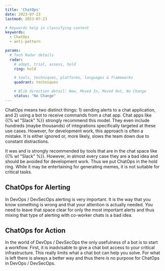 ```yaml
---
title: 'ChatOps'
date: 2023-07-23
lastmod: 2023-07-23

# Keywords help in classifying content
keywords:
  - ChatOps
  - anti-pattern

params:
  # Tech Radar details
  radar:
    # adopt, trial, assess, hold
    ring: hold

    # tools, techniques, platforms, languages & frameworks
    quadrant: techniques

    # Blib direction detail: New, Moved In, Moved Out, No Change
    status: "No Change"
---
```


ChatOps means two distinct things: 1) sending alerts to a chat application, and 2) using a bot to receive commands from a chat app. Chat apps like {{% wl "Slack" %}} strongly recommend this model. They even include hundreds (maybe thousands) of integrations specifically targeted at these use cases. However, for development work, this approach is often a mistake. It is either ignored or, more likely, slows the team down due to constant distractions.

It was and is strongly recommended by tools that are in the chat space like {{% wl "Slack" %}}.  However, in almost every case they are a bad idea and should be avoided for development work.  Thus we put ChatOps in the hold ring.  While it may be entertaining for generating memes, it is not suitable for critical tasks.

<!--more-->

## ChatOps for Alerting

In DevOps / DevSecOps alerting is very important.  It is the way that you know something is wrong and that your attention is actually needed.  You need to leave that space clear for only the most important alerts and thus mixing that type of alerting with co-worker chats is a bad idea.

## ChatOps for Action

In the world of DevOps / DevSecOps the only usefulness of a bot is to start a workflow.  First, it is inadvisable to give a chat bot access to your critical infrastructure.  This really limits what a chat bot can help you solve.  For what is left there is always a better way and thus there is no purpose for ChatOps in DevOps / DevSecOps.
